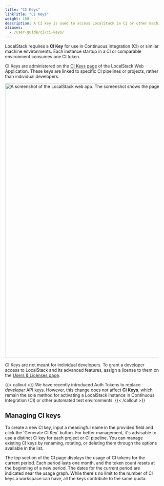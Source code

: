 ```yaml
---
title: "CI Keys"
linkTitle: "CI Keys"
weight: 160
description: A CI key is used to access LocalStack in CI or other machine environments.
aliases:
  - /user-guide/ci/ci-keys/
---
```


LocalStack requires a **CI Key** for use in Continuous Integration (CI) or similar machine environments.
Each instance startup in a CI or comparable environment consumes one CI token.

CI Keys are administered on the [CI Keys page](https://app.localstack.cloud/workspace/ci-keys) of the LocalStack Web Application. These keys are linked to specific CI pipelines or projects, rather than individual developers.

<img src="ci-keys.png" alt="A screenshot of the LocalStack web app. The screenshot shows the page to manage CI keys" title="CI keys page" width="900" />

CI Keys are not meant for individual developers. To grant a developer access to LocalStack and its advanced features, assign a license to them on the [Users & Licenses page](https://app.localstack.cloud/workspace/members).

{{< callout >}}
We have recently introduced Auth Tokens to replace _developer_ API keys. However, this change does not affect **CI Keys**, which remain the sole method for activating a LocalStack instance in Continuous Integration (CI) or other automated test environments.
{{< /callout >}}

## Managing CI keys

To create a new CI key, input a meaningful name in the provided field and click the 'Generate CI Key' button. For better management, it's advisable to use a distinct CI key for each project or CI pipeline. You can manage existing CI keys by renaming, rotating, or deleting them through the options available in the list.

The top section of the CI page displays the usage of CI tokens for the current period. Each period lasts one month, and the token count resets at the beginning of a new period. The dates for the current period are indicated near the usage graph. While there's no limit to the number of CI keys a workspace can have, all the keys contribute to the same quota.
